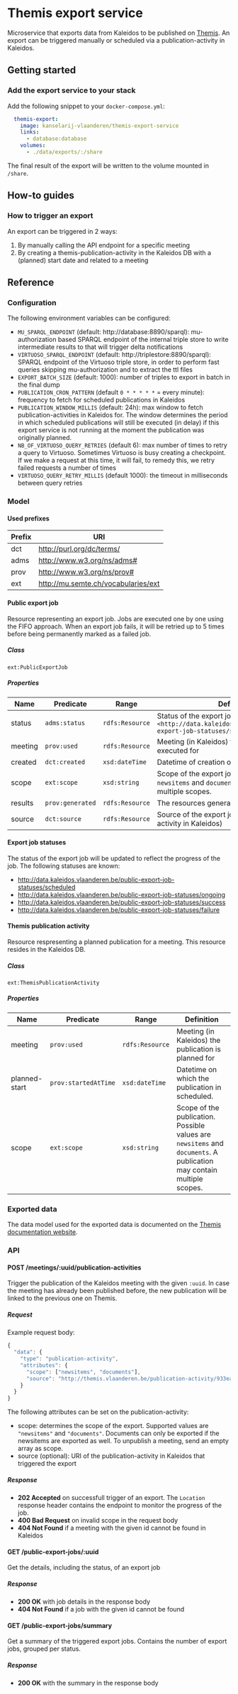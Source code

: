 # Themis export service
Microservice that exports data from Kaleidos to be published on [Themis](https://data.vlaanderen.be). An export can be triggered manually or scheduled via a publication-activity in Kaleidos.

## Getting started
### Add the export service to your stack
Add the following snippet to your `docker-compose.yml`:
```yml
  themis-export:
    image: kanselarij-vlaanderen/themis-export-service
    links:
      - database:database
    volumes:
      - ./data/exports/:/share
```

The final result of the export will be written to the volume mounted in `/share`.

## How-to guides
### How to trigger an export
An export can be triggered in 2 ways:
1. By manually calling the API endpoint for a specific meeting
2. By creating a themis-publication-activity in the Kaleidos DB with a (planned) start date and related to a meeting

## Reference
### Configuration
The following environment variables can be configured:
* `MU_SPARQL_ENDPOINT` (default: http://database:8890/sparql): mu-authorization based SPARQL endpoint of the internal triple store to write intermediate results to that will trigger delta notifications
* `VIRTUOSO_SPARQL_ENDPOINT` (default: http://triplestore:8890/sparql): SPARQL endpoint of the Virtuoso triple store, in order to perform fast queries skipping mu-authorization and to extract the ttl files
* `EXPORT_BATCH_SIZE` (default: 1000): number of triples to export in batch in the final dump
* `PUBLICATION_CRON_PATTERN` (default `0 * * * * *` = every minute): frequency to fetch for scheduled publications in Kaleidos
* `PUBLICATION_WINDOW_MILLIS` (default: 24h): max window to fetch publication-activities in Kaleidos for. The window determines the period in which scheduled publications will still be executed (in delay) if this export service is not running at the moment the publication was originally planned.
* `NB_OF_VIRTUOSO_QUERY_RETRIES` (default 6): max number of times to retry a query to Virtuoso. Sometimes Virtuoso is busy creating a checkpoint. If we make a request at this time, it will fail, to remedy this, we retry failed requests a number of times
* `VIRTUOSO_QUERY_RETRY_MILLIS` (default 1000): the timeout in milliseconds between query retries

### Model
#### Used prefixes
| Prefix | URI                                 |
|--------|-------------------------------------|
| dct    | http://purl.org/dc/terms/           |
| adms   | http://www.w3.org/ns/adms#          |
| prov   | http://www.w3.org/ns/prov#          |
| ext    | http://mu.semte.ch/vocabularies/ext |

#### Public export job
Resource representing an export job. Jobs are executed one by one using the FIFO approach. When an export job fails, it will be retried up to 5 times before being permanently marked as a failed job.
##### Class
`ext:PublicExportJob`
##### Properties
| Name    | Predicate     | Range           | Definition                                                                                                             |
|---------|---------------|-----------------|------------------------------------------------------------------------------------------------------------------------|
| status  | `adms:status` | `rdfs:Resource` | Status of the export job, initially set to `<http://data.kaleidos.vlaanderen.be/public-export-job-statuses/scheduled>` |
| meeting | `prov:used`   | `rdfs:Resource` | Meeting (in Kaleidos) the export job is executed for                                                                   |
| created | `dct:created` | `xsd:dateTime`  | Datetime of creation of the job                                                                                        |
| scope   | `ext:scope`   | `xsd:string`    | Scope of the export jobs. Possible values are `newsitems` and `documents`. A job may contain multiple scopes.          |
| results   | `prov:generated`   | `rdfs:Resource`    | The resources generated by the export job.          |
| source   | `dct:source`   | `rdfs:Resource`    | Source of the export job (e.g. a publication-activity in Kaleidos)          |

#### Export job statuses
The status of the export job will be updated to reflect the progress of the job. The following statuses are known:
* http://data.kaleidos.vlaanderen.be/public-export-job-statuses/scheduled
* http://data.kaleidos.vlaanderen.be/public-export-job-statuses/ongoing
* http://data.kaleidos.vlaanderen.be/public-export-job-statuses/success
* http://data.kaleidos.vlaanderen.be/public-export-job-statuses/failure

#### Themis publication activity
Resource respresenting a planned publication for a meeting. This resource resides in the Kaleidos DB.
##### Class
`ext:ThemisPublicationActivity`
##### Properties
| Name    | Predicate     | Range           | Definition                                                                                                             |
|---------|---------------|-----------------|------------------------------------------------------------------------------------------------------------------------|
| meeting | `prov:used`   | `rdfs:Resource` | Meeting (in Kaleidos) the publication is planned for                                                                   |
| planned-start   | `prov:startedAtTime`   | `xsd:dateTime`    | Datetime on which the publication in scheduled.          |
| scope   | `ext:scope`   | `xsd:string`    | Scope of the publication. Possible values are `newsitems` and `documents`. A publication may contain multiple scopes.          |

### Exported data
The data model used for the exported data is documented on the [Themis documentation website](https://themis.vlaanderen.be/docs/catalogs).

### API
#### POST /meetings/:uuid/publication-activities
Trigger the publication of the Kaleidos meeting with the given `:uuid`. In case the meeting has already been published before, the new publication will be linked to the previous one on Themis.

##### Request
Example request body:

```javascript
{
  "data": {
    "type": "publication-activity",
    "attributes": {
      "scope": ["newsitems", "documents"],
      "source": "http://themis.vlaanderen.be/publication-activity/933ea4cc-3786-4a5a-bace-8c99ce8c44aa"
    }
  }
}
```

The following attributes can be set on the publication-activity:
* scope: determines the scope of the export. Supported values are `"newsitems"` and `"documents"`. Documents can only be exported if the newsitems are exported as well. To unpublish a meeting, send an empty array as scope.
* source (optional): URI of the publication-activity in Kaleidos that triggered the export

##### Response
- **202 Accepted** on successfull trigger of an export. The `Location` response header contains the endpoint to monitor the progress of the job.
- **400 Bad Request** on invalid scope in the request body
- **404 Not Found** if a meeting with the given id cannot be found in Kaleidos

#### GET /public-export-jobs/:uuid
Get the details, including the status, of an export job

##### Response
- **200 OK** with job details in the response body
- **404 Not Found** if a job with the given id cannot be found

#### GET /public-export-jobs/summary
Get a summary of the triggered export jobs. Contains the number of export jobs, grouped per status.

##### Response
- **200 OK** with the summary in the response body
